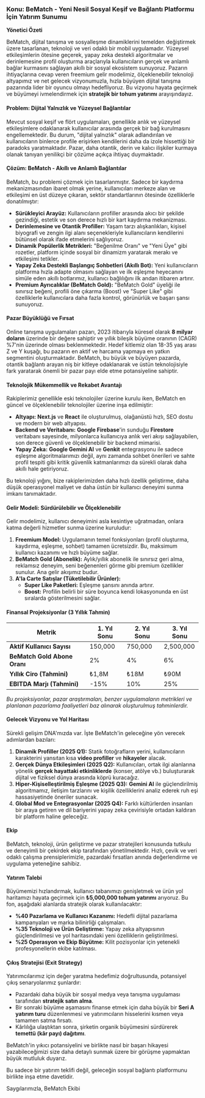 
### **Konu: BeMatch - Yeni Nesil Sosyal Keşif ve Bağlantı Platformu İçin Yatırım Sunumu**

**Yönetici Özeti**

BeMatch, dijital tanışma ve sosyalleşme dinamiklerini temelden değiştirmek üzere tasarlanan, teknoloji ve veri odaklı bir mobil uygulamadır. Yüzeysel etkileşimlerin ötesine geçerek, yapay zeka destekli algoritmalar ve derinlemesine profil oluşturma araçlarıyla kullanıcıların gerçek ve anlamlı bağlar kurmasını sağlayan akıllı bir sosyal ekosistem sunuyoruz. Pazarın ihtiyaçlarına cevap veren freemium gelir modelimiz, ölçeklenebilir teknoloji altyapımız ve net gelecek vizyonumuzla, hızla büyüyen dijital tanışma pazarında lider bir oyuncu olmayı hedefliyoruz. Bu vizyonu hayata geçirmek ve büyümeyi ivmelendirmek için **stratejik bir tohum yatırımı** arayışındayız.

#### **Problem: Dijital Yalnızlık ve Yüzeysel Bağlantılar**

Mevcut sosyal keşif ve flört uygulamaları, genellikle anlık ve yüzeysel etkileşimlere odaklanarak kullanıcılar arasında gerçek bir bağ kurulmasını engellemektedir. Bu durum, "dijital yalnızlık" olarak adlandırılan ve kullanıcıların binlerce profile erişirken kendilerini daha da izole hissettiği bir paradoks yaratmaktadır. Pazar, daha otantik, derin ve kalıcı ilişkiler kurmaya olanak tanıyan yenilikçi bir çözüme açıkça ihtiyaç duymaktadır.

#### **Çözüm: BeMatch - Akıllı ve Anlamlı Bağlantılar**

BeMatch, bu problemi çözmek için tasarlanmıştır. Sadece bir kaydırma mekanizmasından ibaret olmak yerine, kullanıcıları merkeze alan ve etkileşimi en üst düzeye çıkaran, sektör standartlarının ötesinde özelliklerle donatılmıştır:

*   **Sürükleyici Arayüz:** Kullanıcıların profiller arasında akıcı bir şekilde gezindiği, estetik ve son derece hızlı bir kart kaydırma mekanizması.
*   **Derinlemesine ve Otantik Profiller:** Yaşam tarzı alışkanlıkları, kişisel biyografi ve zengin ilgi alanı seçenekleriyle kullanıcıların kendilerini bütünsel olarak ifade etmelerini sağlıyoruz.
*   **Dinamik Popülerlik Metrikleri:** "Beğenilme Oranı" ve "Yeni Üye" gibi rozetler, platform içinde sosyal bir dinamizm yaratarak merakı ve etkileşimi tetikler.
*   **Yapay Zeka Destekli Başlangıç Sohbetleri (Akıllı Bot):** Yeni kullanıcıların platforma hızla adapte olmasını sağlayan ve ilk eşleşme heyecanını simüle eden akıllı botlarımız, kullanıcı bağlılığını ilk andan itibaren artırır.
*   **Premium Ayrıcalıklar (BeMatch Gold):** "BeMatch Gold" üyeliği ile sınırsız beğeni, profili öne çıkarma (Boost) ve "Super Like" gibi özelliklerle kullanıcılara daha fazla kontrol, görünürlük ve başarı şansı sunuyoruz.

#### **Pazar Büyüklüğü ve Fırsat**

Online tanışma uygulamaları pazarı, 2023 itibarıyla küresel olarak **8 milyar doların** üzerinde bir değere sahiptir ve yıllık bileşik büyüme oranının (CAGR) %7'nin üzerinde olması beklenmektedir. Hedef kitlemiz olan 18-35 yaş arası Z ve Y kuşağı, bu pazarın en aktif ve harcama yapmaya en yatkın segmentini oluşturmaktadır. BeMatch, bu büyük ve büyüyen pazarda, otantik bağlantı arayan niş bir kitleye odaklanarak ve üstün teknolojisiyle fark yaratarak önemli bir pazar payı elde etme potansiyeline sahiptir.

#### **Teknolojik Mükemmellik ve Rekabet Avantajı**

Rakiplerimiz genellikle eski teknolojiler üzerine kurulu iken, BeMatch en güncel ve ölçeklenebilir teknolojiler üzerine inşa edilmiştir:
*   **Altyapı:** **Next.js** ve **React** ile oluşturulmuş, olağanüstü hızlı, SEO dostu ve modern bir web altyapısı.
*   **Backend ve Veritabanı:** **Google Firebase**'in sunduğu **Firestore** veritabanı sayesinde, milyonlarca kullanıcıya anlık veri akışı sağlayabilen, son derece güvenli ve ölçeklenebilir bir backend mimarisi.
*   **Yapay Zeka:** **Google Gemini AI** ve **Genkit** entegrasyonu ile sadece eşleşme algoritmalarımızı değil, aynı zamanda sohbet önerileri ve sahte profil tespiti gibi kritik güvenlik katmanlarımızı da sürekli olarak daha akıllı hale getiriyoruz.

Bu teknoloji yığını, bize rakiplerimizden daha hızlı özellik geliştirme, daha düşük operasyonel maliyet ve daha üstün bir kullanıcı deneyimi sunma imkanı tanımaktadır.

#### **Gelir Modeli: Sürdürülebilir ve Ölçeklenebilir**

Gelir modelimiz, kullanıcı deneyimini asla kesintiye uğratmadan, onlara katma değerli hizmetler sunma üzerine kuruludur:

1.  **Freemium Model:** Uygulamanın temel fonksiyonları (profil oluşturma, kaydırma, eşleşme, sohbet) tamamen ücretsizdir. Bu, maksimum kullanıcı kazanımı ve hızlı büyüme sağlar.
2.  **BeMatch Gold (Abonelik):** Aylık/yıllık abonelik ile sınırsız geri alma, reklamsız deneyim, seni beğenenleri görme gibi premium özellikler sunulur. Ana gelir akışımız budur.
3.  **A'la Carte Satışlar (Tüketilebilir Ürünler):**
    *   **Super Like Paketleri:** Eşleşme şansını anında artırır.
    *   **Boost:** Profilin belirli bir süre boyunca kendi lokasyonunda en üst sıralarda gösterilmesini sağlar.

#### **Finansal Projeksiyonlar (3 Yıllık Tahmin)**

| Metrik                      | 1. Yıl Sonu | 2. Yıl Sonu  | 3. Yıl Sonu    |
| --------------------------- | ----------- | ------------ | -------------- |
| **Aktif Kullanıcı Sayısı**    | 150,000     | 750,000      | 2,500,000      |
| **BeMatch Gold Abone Oranı** | 2%          | 4%           | 6%             |
| **Yıllık Ciro (Tahmini)**     | ₺1,8M       | ₺18M         | ₺90M           |
| **EBITDA Marjı (Tahmini)**    | -15%        | 10%          | 25%            |

*Bu projeksiyonlar, pazar araştırmaları, benzer uygulamaların metrikleri ve planlanan pazarlama faaliyetleri baz alınarak oluşturulmuş tahminlerdir.*

#### **Gelecek Vizyonu ve Yol Haritası**

Sürekli gelişim DNA'mızda var. İşte BeMatch'in geleceğine yön verecek adımlardan bazıları:

1.  **Dinamik Profiller (2025 Q1):** Statik fotoğrafların yerini, kullanıcıların karakterini yansıtan kısa **video profiller** ve **hikayeler** alacak.
2.  **Gerçek Dünya Etkileşimleri (2025 Q2):** Kullanıcıları, ortak ilgi alanlarına yönelik **gerçek hayattaki etkinliklerde** (konser, atölye vb.) buluşturarak dijital ve fiziksel dünya arasında köprü kuracağız.
3.  **Hiper-Kişiselleştirilmiş Eşleşme (2025 Q3):** **Gemini AI** ile güçlendirilmiş algoritmamız, iletişim tarzlarını ve kişilik özelliklerini analiz ederek ruh eşi hassasiyetinde öneriler sunacak.
4.  **Global Mod ve Entegrasyonlar (2025 Q4):** Farklı kültürlerden insanları bir araya getiren ve dil bariyerini yapay zeka çevirisiyle ortadan kaldıran bir platform haline geleceğiz.

#### **Ekip**

BeMatch, teknoloji, ürün geliştirme ve pazar stratejileri konusunda tutkulu ve deneyimli bir çekirdek ekip tarafından yönetilmektedir. Hızlı, çevik ve veri odaklı çalışma prensiplerimizle, pazardaki fırsatları anında değerlendirme ve uygulama yeteneğine sahibiz.

#### **Yatırım Talebi**

Büyümemizi hızlandırmak, kullanıcı tabanımızı genişletmek ve ürün yol haritamızı hayata geçirmek için **₺5,000,000 tohum yatırımı** arıyoruz. Bu fon, aşağıdaki alanlarda stratejik olarak kullanılacaktır:

*   **%40 Pazarlama ve Kullanıcı Kazanımı:** Hedefli dijital pazarlama kampanyaları ve marka bilinirliği çalışmaları.
*   **%35 Teknoloji ve Ürün Geliştirme:** Yapay zeka altyapısının güçlendirilmesi ve yol haritasındaki yeni özelliklerin geliştirilmesi.
*   **%25 Operasyon ve Ekip Büyütme:** Kilit pozisyonlar için yetenekli profesyonellerin ekibe katılması.

#### **Çıkış Stratejisi (Exit Strategy)**

Yatırımcılarımız için değer yaratma hedefimiz doğrultusunda, potansiyel çıkış senaryolarımız şunlardır:
*   Pazardaki daha büyük bir sosyal medya veya tanışma uygulaması tarafından **stratejik satın alma**.
*   Bir sonraki büyüme aşamasını finanse etmek için daha büyük bir **Seri A yatırım turu** düzenlenmesi ve yatırımcıların hisselerini kısmen veya tamamen satma fırsatı.
*   Kârlılığa ulaştıktan sonra, şirketin organik büyümesini sürdürerek **temettü (kâr payı) dağıtımı**.

BeMatch'in yıkıcı potansiyelini ve birlikte nasıl bir başarı hikayesi yazabileceğimizi size daha detaylı sunmak üzere bir görüşme yapmaktan büyük mutluluk duyarız.

Bu sadece bir yatırım teklifi değil, geleceğin sosyal bağlantı platformunu birlikte inşa etme davetidir.

Saygılarımızla,
BeMatch Ekibi
